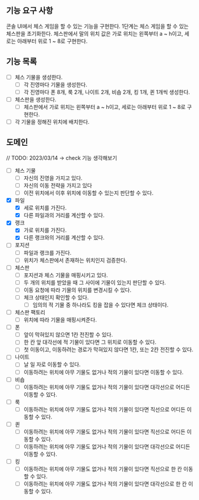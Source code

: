## 기능 요구 사항

콘솔 UI에서 체스 게임을 할 수 있는 기능을 구현한다.
1단계는 체스 게임을 할 수 있는 체스판을 초기화한다.
체스판에서 말의 위치 값은 가로 위치는 왼쪽부터 a ~ h이고, 세로는 아래부터 위로 1 ~ 8로 구현한다.

## 기능 목록

- [ ] 체스 기물을 생성한다.
  - [ ] 각 진영마다 기물을 생성한다.
  - [ ] 각 진영마다 폰 8개, 룩 2개, 나이트 2개, 비숍 2개, 킹 1개, 퀸 1개씩 생성한다.
- [ ] 체스판을 생성한다.
  - [ ] 체스판에서 가로 위치는 왼쪽부터 a ~ h이고, 세로는 아래부터 위로 1 ~ 8로 구현한다.
- [ ] 각 기물을 정해진 위치에 배치한다.

## 도메인
// TODO: 2023/03/14 -> check 기능 생각해보기

- [ ] 체스 기물
  - [ ] 자신의 진영을 가지고 있다.
  - [ ] 자신의 이동 전략을 가지고 있다
  - [ ] 이전 위치에서 이후 위치에 이동할 수 있는지 판단할 수 있다.

- [x] 파일
  - [x] 세로 위치를 가진다.
  - [x] 다른 파일과의 거리를 계산할 수 있다.

- [x] 랭크
  - [x] 가로 위치를 가진다.
  - [x] 다른 랭크와의 거리를 계산할 수 있다.

- [ ] 포지션
  - [ ] 파일과 랭크를 가진다.
  - [ ] 위치가 체스판에서 존재하는 위치인지 검증한다.

- [ ] 체스판
  - [ ] 포지션과 체스 기물을 매핑시키고 있다.
  - [ ] 두 개의 위치를 받았을 때 그 사이에 기물이 있는지 판단할 수 있다.
  - [ ] 이동 요청에 따라 기물의 위치를 변경시킬 수 있다.
  - [ ] 체크 상태인지 확인할 수 있다.
    - [ ] 임의의 적 기물 중 하나라도 킹을 잡을 수 있다면 체크 상태이다.

- [ ] 체스판 팩토리
  - [ ] 위치에 따라 기물을 매핑시켜준다.

- [ ] 폰
  - [ ] 앞이 막혀있지 않으면 1칸 전진할 수 있다.
  - [ ] 한 칸 앞 대각선에 적 기물이 있다면 그 위치로 이동할 수 있다.
  - [ ] 첫 이동이고, 이동하려는 경로가 막혀있지 않다면 1칸, 또는 2칸 전진할 수 있다.

- [ ] 나이트
  - [ ] 날 일 자로 이동할 수 있다.
  - [ ] 이동하려는 위치에 아무 기물도 없거나 적의 기물이 있다면 이동할 수 있다.

- [ ] 비숍
  - [ ] 이동하려는 위치에 아무 기물도 없거나 적의 기물이 있다면 대각선으로 어디든 이동할 수 있다.

- [ ] 룩
  - [ ] 이동하려는 위치에 아무 기물도 없거나 적의 기물이 있다면 직선으로 어디든 이동할 수 있다.

- [ ] 퀸
  - [ ] 이동하려는 위치에 아무 기물도 없거나 적의 기물이 있다면 직선으로 어디든 이동할 수 있다.
  - [ ] 이동하려는 위치에 아무 기물도 없거나 적의 기물이 있다면 대각선으로 어디든 이동할 수 있다.

- [ ] 킹
  - [ ] 이동하려는 위치에 아무 기물도 없거나 적의 기물이 있다면 직선으로 한 칸 이동할 수 있다.
  - [ ] 이동하려는 위치에 아무 기물도 없거나 적의 기물이 있다면 대각선으로 한 칸 이동할 수 있다.
